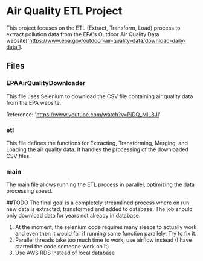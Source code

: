 # Air Quality ETL Project

This project focuses on the ETL (Extract, Transform, Load) process to extract pollution data from 
the EPA's Outdoor Air Quality Data website['https://www.epa.gov/outdoor-air-quality-data/download-daily-data'].

## Files
### EPAAirQualityDownloader
This file uses Selenium to download the CSV file containing air quality
data from the EPA website.

Reference: 'https://www.youtube.com/watch?v=PjDQ_MIL8JI'

### etl
This file defines the functions for Extracting, Transforming, Merging,
and Loading the air quality data. It handles the processing of the 
downloaded CSV files.

### main
The main file allows running the ETL process in parallel, optimizing 
the data processing speed.

##TODO
The final goal is a completely streamlined process where on run new data is extracted, transformed and
added to database. The job should only download data for years not already in database.

1. At the moment, the selenium code requires many sleeps to actually work and even then it would 
fail if running same function parallely. Try to fix it.
2. Parallel threads take too much time to work, use airflow instead (I have started the code someone work on it)
3. Use AWS RDS instead of local database

